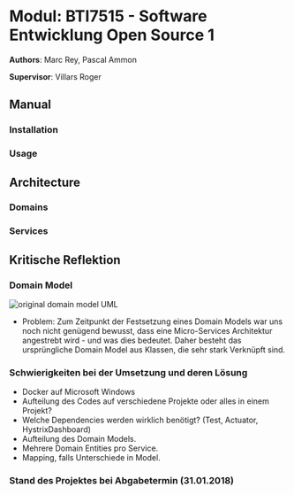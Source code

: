 # Modul: BTI7515 - Software Entwicklung Open Source 1

**Authors**: Marc Rey, Pascal Ammon

**Supervisor**: Villars Roger

## Manual

### Installation

### Usage

## Architecture

### Domains

### Services

## Kritische Reflektion

### Domain Model

![original domain model UML](https://github.com/Roxxistic/bfh.sloths/readme_domainmodel_original.png)

* Problem: Zum Zeitpunkt der Festsetzung eines Domain Models war uns noch nicht genügend bewusst, dass eine Micro-Services Architektur angestrebt wird - und was dies bedeutet. Daher besteht das ursprüngliche Domain Model aus Klassen, die sehr stark Verknüpft sind.


### Schwierigkeiten bei der Umsetzung und deren Lösung
* Docker auf Microsoft Windows
* Aufteilung des Codes auf verschiedene Projekte oder alles in einem Projekt?
* Welche Dependencies werden wirklich benötigt? (Test, Actuator, HystrixDashboard)
* Aufteilung des Domain Models.
* Mehrere Domain Entities pro Service.
* Mapping, falls Unterschiede in Model.

### Stand des Projektes bei Abgabetermin (31.01.2018)